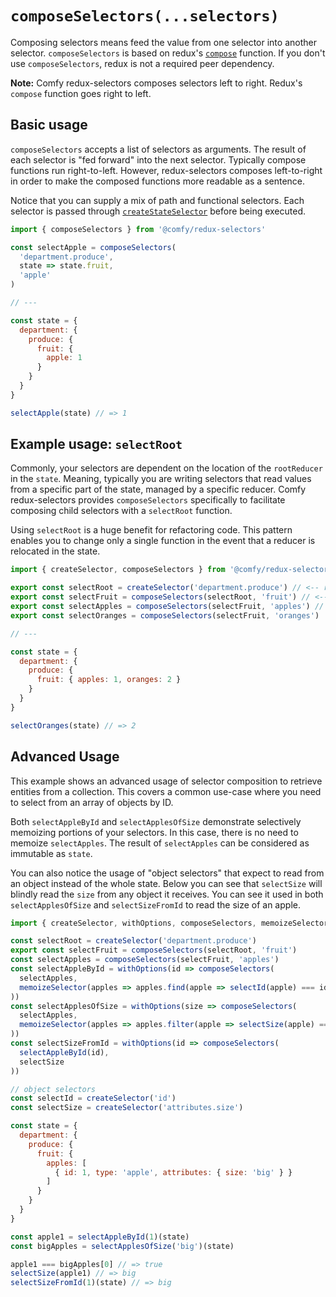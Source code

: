 # `composeSelectors(...selectors)`

Composing selectors means feed the value from one selector into another selector. `composeSelectors` is based on redux's [`compose`](https://github.com/reactjs/redux/blob/master/docs/api/compose.md) function. If you don't use `composeSelectors`, redux is not a required peer dependency.

**Note:** Comfy redux-selectors composes selectors left to right. Redux's `compose` function goes right to left.

## Basic usage

`composeSelectors` accepts a list of selectors as arguments. The result of each selector is "fed forward" into the next selector. Typically compose functions run right-to-left. However, redux-selectors composes left-to-right in order to make the composed functions more readable as a sentence.

Notice that you can supply a mix of path and functional selectors. Each selector is passed through [`createStateSelector`](/docs/api/createStateSelector.md) before being executed.

```js
import { composeSelectors } from '@comfy/redux-selectors'

const selectApple = composeSelectors(
  'department.produce',
  state => state.fruit,
  'apple'
)

// ---

const state = {
  department: {
    produce: {
      fruit: {
        apple: 1
      }  
    }
  }
}

selectApple(state) // => 1
```

## Example usage: `selectRoot`

Commonly, your selectors are dependent on the location of the `rootReducer` in the `state`. Meaning, typically you are writing selectors that read values from a specific part of the state, managed by a specific reducer. Comfy redux-selectors provides `composeSelectors` specifically to facilitate composing child selectors with a `selectRoot` function.

Using `selectRoot` is a huge benefit for refactoring code. This pattern enables you to change only a single function in the event that a reducer is relocated in the state.

```js
import { createSelector, composeSelectors } from '@comfy/redux-selectors'

export const selectRoot = createSelector('department.produce') // <-- root selector
export const selectFruit = composeSelectors(selectRoot, 'fruit') // <-- composes left to right
export const selectApples = composeSelectors(selectFruit, 'apples') // <-- compose a composed selector
export const selectOranges = composeSelectors(selectFruit, 'oranges')

// ---

const state = {
  department: {
    produce: {
      fruit: { apples: 1, oranges: 2 }
    }
  }
}

selectOranges(state) // => 2
```

## Advanced Usage

This example shows an advanced usage of selector composition to retrieve entities from a collection. This covers a common use-case where you need to select from an array of objects by ID.

Both `selectAppleById` and `selectApplesOfSize` demonstrate selectively memoizing portions of your selectors. In this case, there is no need to memoize `selectApples`. The result of `selectApples` can be considered as immutable as `state`.

You can also notice the usage of "object selectors" that expect to read from an object instead of the whole state. Below you can see that `selectSize` will blindly read the `size` from any object it receives. You can see it used in both `selectApplesOfSize` and `selectSizeFromId` to read the size of an apple.

```js
import { createSelector, withOptions, composeSelectors, memoizeSelector } from '@comfy/redux-selectors'

const selectRoot = createSelector('department.produce')
export const selectFruit = composeSelectors(selectRoot, 'fruit')
const selectApples = composeSelectors(selectFruit, 'apples')
const selectAppleById = withOptions(id => composeSelectors(
  selectApples,
  memoizeSelector(apples => apples.find(apple => selectId(apple) === id))  
))
const selectApplesOfSize = withOptions(size => composeSelectors(
  selectApples,
  memoizeSelector(apples => apples.filter(apple => selectSize(apple) === size))  
))
const selectSizeFromId = withOptions(id => composeSelectors(
  selectAppleById(id),
  selectSize
))

// object selectors
const selectId = createSelector('id')
const selectSize = createSelector('attributes.size')

const state = {
  department: {
    produce: {
      fruit: {
        apples: [
          { id: 1, type: 'apple', attributes: { size: 'big' } }
        ]
      }  
    }
  }
}

const apple1 = selectAppleById(1)(state)
const bigApples = selectApplesOfSize('big')(state)

apple1 === bigApples[0] // => true
selectSize(apple1) // => big
selectSizeFromId(1)(state) // => big
```
